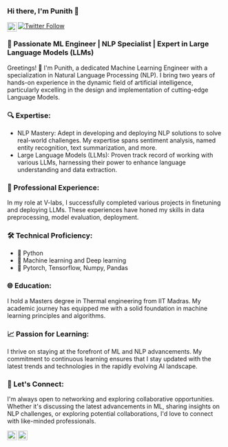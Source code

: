 ### Hi there, I'm Punith  👋 
[![Twitter Follow](https://img.shields.io/twitter/url.svg?url=https%3A%2F%2Ftwitter.com/Punithrudrappa.svg?style=social&label=Follow%20%40Punithrudrappa)](https://twitter.com/intent/follow?original_referer=https%3A%2F%2Fpublish.twitter.com%2F&ref_src=twsrc%5Etfw%7Ctwcamp%5Ebuttonembed%7Ctwterm%5Efollow%7Ctwgr%5EPunithrudrappa&region=follow_link&screen_name=Punithrudrappa) [<img align="left" alt="codeSTACKr | LinkedIn" width="22px" src="https://cdn.jsdelivr.net/npm/simple-icons@v3/icons/linkedin.svg" />][linkedin]

### 🚀 Passionate ML Engineer | NLP Specialist | Expert in Large Language Models (LLMs)

Greetings! 👋 I'm Punith, a dedicated Machine Learning Engineer with a specialization in Natural Language Processing (NLP). I bring two years of hands-on experience in the dynamic field of artificial intelligence, particularly excelling in the design and implementation of cutting-edge Language Models.

### 🔍 Expertise:

- NLP Mastery: Adept in developing and deploying NLP solutions to solve real-world challenges. My expertise spans sentiment analysis, named entity recognition, text summarization, and more.
- Large Language Models (LLMs): Proven track record of working with various LLMs, harnessing their power to enhance language understanding and data extraction.

### 💼 Professional Experience:
In my role at V-labs, I successfully completed various projects in finetuning and deploying LLMs. These experiences have honed my skills in data preprocessing, model evaluation, deployment.

### 🛠️ Technical Proficiency:

- 🐍 Python
- 🤖 Machine learning and Deep learning
- 🔢 Pytorch, Tensorflow, Numpy, Pandas

### 🌐 Education:
I hold a Masters degree in Thermal engineering from IIT Madras. My academic journey has equipped me with a solid foundation in machine learning principles and algorithms.

### 📈 Passion for Learning:
I thrive on staying at the forefront of ML and NLP advancements. My commitment to continuous learning ensures that I stay updated with the latest trends and technologies in the rapidly evolving AI landscape.

### 🔗 Let's Connect:
I'm always open to networking and exploring collaborative opportunities. Whether it's discussing the latest advancements in ML, sharing insights on NLP challenges, or exploring potential collaborations, I'd love to connect with like-minded professionals.

[<img align="left" alt="codeSTACKr | LinkedIn" width="22px" src="https://cdn.jsdelivr.net/npm/simple-icons@v3/icons/linkedin.svg" />][linkedin] [<img align="left" alt="codeSTACKr | Twitter" width="22px" src="https://cdn.jsdelivr.net/npm/simple-icons@v3/icons/twitter.svg" />][twitter]

<br />

[twitter]: https://twitter.com/Punithrudrappa
[linkedin]: https://linkedin.com/in/punithrudrappa
